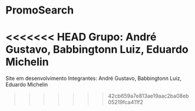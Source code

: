 # PromoSearch
<<<<<<< HEAD
Grupo: André Gustavo, Babbingtonn Luiz, Eduardo Michelin
=======
Site em desenvolvimento
Integrantes: André Gustavo, Babbingtonn Luiz, Eduardo Michelin
>>>>>>> 42cb659a7e813ae19aac2ba08eb05219fca411f2
